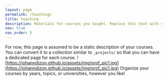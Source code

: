 ```yaml
---
layout: page
permalink: /teaching/
title: teaching
description: Materials for courses you taught. Replace this text with your description.
nav: true
nav_order: 5
---
```


For now, this page is assumed to be a static description of your courses. You can convert it to a collection similar to `_projects/` so that you can have a dedicated page for each course.
![https://johanndizon.github.io/assets/img/prof_pic1.jpg](https://johanndizon.github.io/assets/img/prof_pic1.jpg)
Organize your courses by years, topics, or universities, however you like!
